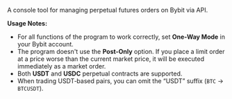 A console tool for managing perpetual futures orders on Bybit via API.

**Usage Notes:**

- For all functions of the program to work correctly, set **One-Way Mode** in your Bybit account.
- The program doesn't use the **Post-Only** option. If you place a limit order at a price worse than the current market price, it will be executed immediately as a market order.
- Both **USDT** and **USDC** perpetual contracts are supported.
- When trading USDT‑based pairs, you can omit the “USDT” suffix (`BTC` → `BTCUSDT`).
